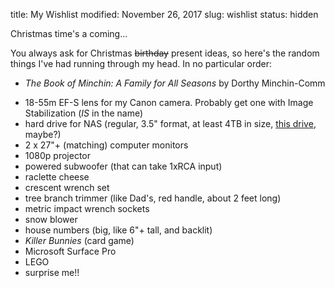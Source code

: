 title: My Wishlist
modified: November 26, 2017
slug: wishlist
status: hidden

Christmas time's a coming...

You always ask for Christmas <del>birthday</del> present ideas, so here's the
random things I've had running through my head. In no particular order:

<div class="real-list" markdown=1>

-   *The Book of Minchin: A Family for All Seasons* by Dorthy
    Minchin-Comm
<!-- -   Hugh Nibley's *Teachings of the Book of Mormon* (Parts
    [2](http://www.byubookstore.com/ePOS?this_category=278&store=439&item_number=1-59156-572-3&form=shared3/gm/detail.html&design=439),
    [3](http://www.byubookstore.com/ePOS?this_category=278&store=439&item_number=1-59156-573-1&form=shared3/gm/detail.html&design=439),
    and
    [4](http://www.byubookstore.com/ePOS?this_category=278&store=439&item_number=1-59156-574-X&form=shared3/gm/detail.html&design=439)
    at the BYU Bookstore)-->
-   18-55m EF-S lens for my Canon camera. Probably get one with Image Stabilization (*IS* in the name)
-   hard drive for NAS (regular, 3.5" format, at least 4TB in size, [this drive](https://ca.pcpartpicker.com/product/zZ38TW/seagate-barracuda-4tb-35-5400rpm-internal-hard-drive-st4000dm005), maybe?)
-   2 x 27"+ (matching) computer monitors
-   1080p projector
-   powered subwoofer (that can take 1xRCA input)
-   raclette cheese
-   crescent wrench set
-   tree branch trimmer (like Dad's, red handle, about 2 feet long)
-   metric impact wrench sockets
-   snow blower
-   house numbers (big, like 6"+ tall, and backlit)
-   *Killer Bunnies* (card game)
-   Microsoft Surface Pro
-   LEGO
-   surprise me!!

</div>
